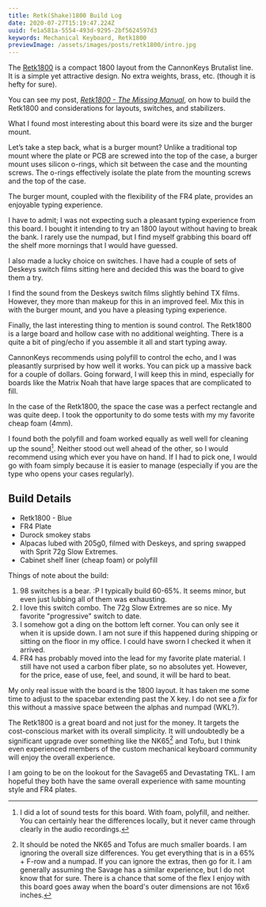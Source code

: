 ```yaml
---
title: Retk(Shake)1800 Build Log
date: 2020-07-27T15:19:47.224Z
uuid: fe1a581a-5554-493d-9295-2bf5624597d3
keywords: Mechanical Keyboard, Retk1800
previewImage: /assets/images/posts/retk1800/intro.jpg
---
```


The [Retk1800](https://cannonkeys.com/products/rekt1800-keyboard) is a compact 1800 layout from the CannonKeys Brutalist line. It is a simple yet attractive design. No extra weights, brass, etc. (though it is hefty for sure).

<div class="callout-block">
You can see my post, <em><a href="/posts/retk1800-mm/">Retk1800 - The Missing Manual</a></em>, on how to build the Retk1800 and considerations for layouts, switches, and stabilizers.
</div>

What I found most interesting about this board were its size and the burger mount.

Let’s take a step back, what is a burger mount? Unlike a traditional top mount where the plate or PCB are screwed into the top of the case, a burger mount uses silicon o-rings, which sit between the case and the mounting screws. The o-rings effectively isolate the plate from the mounting screws and the top of the case.

The burger mount, coupled with the flexibility of the FR4 plate, provides an enjoyable typing experience.

I have to admit; I was not expecting such a pleasant typing experience from this board. I bought it intending to try an 1800 layout without having to break the bank. I rarely use the numpad, but I find myself grabbing this board off the shelf more mornings that I would have guessed.

I also made a lucky choice on switches. I have had a couple of sets of Deskeys switch films sitting here and decided this was the board to give them a try.

I find the sound from the Deskeys switch films slightly behind TX films. However, they more than makeup for this in an improved feel. Mix this in with the burger mount, and you have a pleasing typing experience.

Finally, the last interesting thing to mention is sound control. The Retk1800 is a large board and hollow case with no additional weighting. There is a quite a bit of ping/echo if you assemble it all and start typing away.

CannonKeys recommends using polyfill to control the echo, and I was pleasantly surprised by how well it works. You can pick up a massive back for a couple of dollars. Going forward, I will keep this in mind, especially for boards like the Matrix Noah that have large spaces that are complicated to fill.

In the case of the Retk1800, the space the case was a perfect rectangle and was quite deep. I took the opportunity to do some tests with my my favorite cheap foam (4mm).

I found both the polyfill and foam worked equally as well well for cleaning up the sound[^sound]. Neither stood out well ahead of the other, so I would recommend using which ever you have on hand. If I had to pick one, I would go with foam simply because it is easier to manage (especially if you are the type who opens your cases regularly).

## Build Details

- Retk1800 - Blue
- FR4 Plate
- Durock smokey stabs
- Alpacas lubed with 205g0, filmed with Deskeys, and spring swapped with Sprit 72g Slow Extremes.
- Cabinet shelf liner (cheap foam) or polyfill

Things of note about the build:

1. 98 switches is a bear. :P I typically build 60-65%. It seems minor, but even just lubbing all of them was exhausting.
2. I love this switch combo. The 72g Slow Extremes are so nice. My favorite "progressive" switch to date.
3. I somehow got a ding on the bottom left corner. You can only see it when it is upside down. I am not sure if this happened during shipping or sitting on the floor in my office. I could have sworn I checked it when it arrived.
4. FR4 has probably moved into the lead for my favorite plate material. I still have not used a carbon fiber plate, so no absolutes yet. However, for the price, ease of use, feel, and sound, it will be hard to beat.

My only real issue with the board is the 1800 layout. It has taken me some time to adjust to the spacebar extending past the X key. I do not see a _fix_ for this without a massive space between the alphas and numpad (WKL?).

The Retk1800 is a great board and not just for the money. It targets the cost-conscious market with its overall simplicity. It will undoubtedly be a significant upgrade over something like the NK65[^nk65] and Tofu, but I think even experienced members of the custom mechanical keyboard community will enjoy the overall experience.

I am going to be on the lookout for the Savage65 and Devastating TKL. I am hopeful they both have the same overall experience with same mounting style and FR4 plates.

[^nk65]: It should be noted the NK65 and Tofus are much smaller boards. I am ignoring the overall size differences. You get everything that is in a 65% + F-row and a numpad. If you can ignore the extras, then go for it. I am generally assuming the Savage has a similar experience, but I do not know that for sure. There is a chance that some of the flex I enjoy with this board goes away when the board's outer dimensions are not 16x6 inches.
[^sound]: I did a lot of sound tests for this board. With foam, polyfill, and neither. You can certainly hear the differences locally, but it never came through clearly in the audio recordings.
